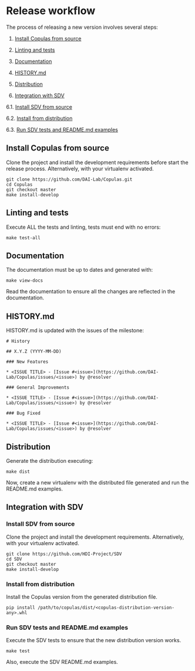 # Release workflow

The process of releasing a new version involves several steps:

1. [Install Copulas from source](#install-copulas-from-source)

2. [Linting and tests](#linting-and-tests)

3. [Documentation](#documentation)

4. [HISTORY.md](#history.md)

5. [Distribution](#distribution)

6. [Integration with SDV](#integration-with-sdv)

6.1. [Install SDV from source](#install-sdv-from-source)

6.2. [Install from distribution](#install-from-distribution)

6.3. [Run SDV tests and README.md examples](#run-sdv-tests-and-readme.md-examples)

## Install Copulas from source

Clone the project and install the development requirements before start the release process. Alternatively, with your virtualenv activated.

	git clone https://github.com/DAI-Lab/Copulas.git
	cd Copulas
	git checkout master
	make install-develop

## Linting and tests

Execute ALL the tests and linting, tests must end with no errors:

	make test-all
		
## Documentation

The documentation must be up to dates and generated with:

	make view-docs

Read the documentation to ensure all the changes are reflected in the documentation.

## HISTORY.md

HISTORY.md is updated with the issues of the milestone:

    # History
	
    ## X.Y.Z (YYYY-MM-DD)
	
    ### New Features
	
	* <ISSUE TITLE> - [Issue #<issue>](https://github.com/DAI-Lab/Copulas/issues/<issue>) by @resolver
	
	### General Improvements
	
	* <ISSUE TITLE> - [Issue #<issue>](https://github.com/DAI-Lab/Copulas/issues/<issue>) by @resolver
	
	### Bug Fixed
	
	* <ISSUE TITLE> - [Issue #<issue>](https://github.com/DAI-Lab/Copulas/issues/<issue>) by @resolver

## Distribution

Generate the distribution executing:

	make dist

Now, create a new virtualenv with the distributed file generated and run the README.md examples.

## Integration with SDV

### Install SDV from source

Clone the project and install the development requirements. Alternatively, with your virtualenv activated.

	git clone https://github.com/HDI-Project/SDV
	cd SDV
	git checkout master
	make install-develop

### Install from distribution

Install the Copulas version from the generated distribution file.

	pip install /path/to/copulas/dist/<copulas-distribution-version-any>.whl

### Run SDV tests and README.md examples

Execute the SDV tests to ensure that the new distribution version works.

	make test

Also, execute the SDV README.md examples.
